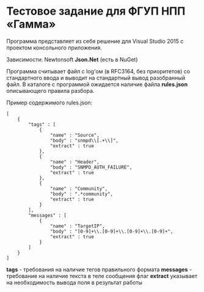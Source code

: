 # Тестовое задание для ФГУП НПП «Гамма»

Программа представляет из себя решение для Visual Studio 2015 с проектом консольного приложения.

Зависимости:
Newtonsoft **Json.Net** (есть в NuGet)

Программа считывает файл с log'ом (в RFC3164, без приоритетов) со стандартного ввода и выводит на стандартный вывод разобранный файл. 
В каталоге с программой ожидается наличие файла **rules.json** описывающего правила разбора.

Пример содержимого rules.json:

```
[
    {
        "tags" : [
            {
                "name" : "Source",
                "body" : "snmpd\\[.+\\]",
                "extract" : true
            },
            {
                "name" : "Header",
                "body" : "SNMPD_AUTH_FAILURE",
                "extract" : true
            },
            {
                "name" : "Community",
                "body" : ".*community",
                "extract" : true
            }
        ],
        "messages" : [
            {
                "name" : "TargetIP",
                "body" : "[0-9]+\\.[0-9]+\\.[0-9]+\\.[0-9]+",
                "extract" : true
            }
        ]
    }
]
```

**tags** - требования на наличие тегов правильного формата
**messages** - требование на наличие текста в теле сообщения
флаг **extract** указывает на необходимость вывода поля в результат работы
